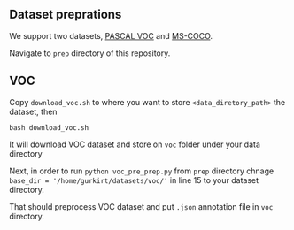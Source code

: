 
## Dataset preprations
We support two datasets, [PASCAL VOC](http://host.robots.ox.ac.uk/pascal/VOC/) and [MS-COCO](http://cocodataset.org/).

Navigate to `prep` directory of this repository.

## VOC
Copy `download_voc.sh` to where you want to store `<data_diretory_path>` the dataset, then

`bash download_voc.sh`

It will download VOC dataset and store on `voc` folder under your data directory

Next, in order to run `python voc_pre_prep.py` from  `prep` directory chnage `base_dir = '/home/gurkirt/datasets/voc/'` in line 15 to your dataset directory.

That should preprocess VOC dataset and put `.json` annotation file in `voc` directory.